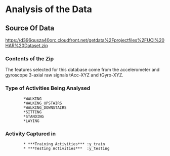 # Analysis of the Data 

## Source Of Data 
https://d396qusza40orc.cloudfront.net/getdata%2Fprojectfiles%2FUCI%20HAR%20Dataset.zip 
### Contents of the Zip

The features selected for this database come from the accelerometer and gyroscope 3-axial raw signals tAcc-XYZ and tGyro-XYZ.

### Type of Activities Being Analysed

			*WALKING
			*WALKING_UPSTAIRS
			*WALKING_DOWNSTAIRS
			*SITTING
			*STANDING
			*LAYING

### Activity Captured in 
			* ***Training Activities*** :y_train
			* ***Testing Activities***  :y_testing